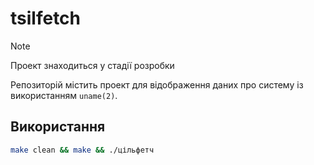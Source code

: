 # tsilfetch

> [!NOTE]
> Проект знаходиться у стадії розробки

Репозиторій містить проект для відображення
даних про систему із використанням `uname(2)`.

## Використання

```bash
make clean && make && ./цільфетч
```
